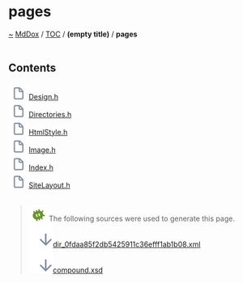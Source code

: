 <a id="pages"></a>
<h1>pages</h1>
<a id="dir_0fdaa85f2db5425911c36efff1ab1b08"></a>
<a href="https://github.com/CharlesCarley/MdDox">~</a>
<a href="indexpage.md#mddox">MdDox</a>
<span class="inline-text">/</span>
<a href="index.md#toc">TOC</a>
<span class="inline-text">/</span>
<span class="bold-text"><b>(empty title)</b></span>
<span class="inline-text">/</span>
<span class="bold-text"><b>pages</b></span>
<br/>
<br/>
<a id="contents"></a>
<h2>Contents</h2>
<span class="icon-list-item"><a href="https://github.com/CharlesCarley/MdDox/blob/master//Current/pages//Design.h#L1" class="icon-list-item"><img src="../images/file.svg" class="icon-list-item"/><span class="icon-list-item">Design.h</span>
</a>
</span>
<br/>
<span class="icon-list-item"><a href="https://github.com/CharlesCarley/MdDox/blob/master//Current/pages//Directories.h#L1" class="icon-list-item"><img src="../images/file.svg" class="icon-list-item"/><span class="icon-list-item">Directories.h</span>
</a>
</span>
<br/>
<span class="icon-list-item"><a href="https://github.com/CharlesCarley/MdDox/blob/master//Current/pages//HtmlStyle.h#L1" class="icon-list-item"><img src="../images/file.svg" class="icon-list-item"/><span class="icon-list-item">HtmlStyle.h</span>
</a>
</span>
<br/>
<span class="icon-list-item"><a href="https://github.com/CharlesCarley/MdDox/blob/master//Current/pages//Image.h#L1" class="icon-list-item"><img src="../images/file.svg" class="icon-list-item"/><span class="icon-list-item">Image.h</span>
</a>
</span>
<br/>
<span class="icon-list-item"><a href="https://github.com/CharlesCarley/MdDox/blob/master//Current/pages//Index.h#L1" class="icon-list-item"><img src="../images/file.svg" class="icon-list-item"/><span class="icon-list-item">Index.h</span>
</a>
</span>
<br/>
<span class="icon-list-item"><a href="https://github.com/CharlesCarley/MdDox/blob/master//Current/pages//SiteLayout.h#L1" class="icon-list-item"><img src="../images/file.svg" class="icon-list-item"/><span class="icon-list-item">SiteLayout.h</span>
</a>
</span>
<br/>
<br/>
<blockquote>
<img src="../images/debug.svg"/><span class="inline-text">The following sources were used to generate this page.</span>
<br/>
<span class="icon-list-item"><a href="../xml/dir_0fdaa85f2db5425911c36efff1ab1b08.xml#L1" class="icon-list-item"><img src="../images/lookInside.svg" class="icon-list-item"/><span class="icon-list-item">dir_0fdaa85f2db5425911c36efff1ab1b08.xml</span>
</a>
</span>
<br/>
<span class="icon-list-item"><a href="../xml/compound.xsd#L1" class="icon-list-item"><img src="../images/lookInside.svg" class="icon-list-item"/><span class="icon-list-item">compound.xsd</span>
</a>
</span>
</blockquote>
</div>
</div>
</body>
</html>
